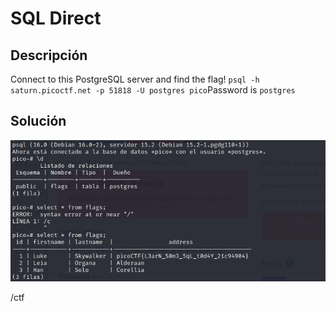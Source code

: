# SQL Direct

## Descripción

Connect to this PostgreSQL server and find the flag!
`psql -h saturn.picoctf.net -p 51818 -U postgres pico`Password is `postgres`

## Solución

![Untitled](SQL%20Direct%20099a18488335432398db141ac3989f59/Untitled.png)

/ctf
